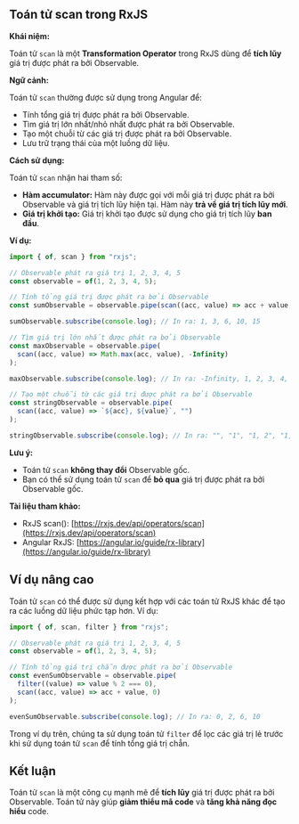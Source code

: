 ## Toán tử scan trong RxJS

**Khái niệm:**

Toán tử `scan` là một **Transformation Operator** trong RxJS dùng để **tích lũy** giá trị được phát ra bởi Observable.

**Ngữ cảnh:**

Toán tử `scan` thường được sử dụng trong Angular để:

- Tính tổng giá trị được phát ra bởi Observable.
- Tìm giá trị lớn nhất/nhỏ nhất được phát ra bởi Observable.
- Tạo một chuỗi từ các giá trị được phát ra bởi Observable.
- Lưu trữ trạng thái của một luồng dữ liệu.

**Cách sử dụng:**

Toán tử `scan` nhận hai tham số:

- **Hàm accumulator:** Hàm này được gọi với mỗi giá trị được phát ra bởi Observable và giá trị tích lũy hiện tại. Hàm này **trả về giá trị tích lũy mới**.
- **Giá trị khởi tạo:** Giá trị khởi tạo được sử dụng cho giá trị tích lũy **ban đầu**.

**Ví dụ:**

```typescript
import { of, scan } from "rxjs";

// Observable phát ra giá trị 1, 2, 3, 4, 5
const observable = of(1, 2, 3, 4, 5);

// Tính tổng giá trị được phát ra bởi Observable
const sumObservable = observable.pipe(scan((acc, value) => acc + value, 0));

sumObservable.subscribe(console.log); // In ra: 1, 3, 6, 10, 15

// Tìm giá trị lớn nhất được phát ra bởi Observable
const maxObservable = observable.pipe(
  scan((acc, value) => Math.max(acc, value), -Infinity)
);

maxObservable.subscribe(console.log); // In ra: -Infinity, 1, 2, 3, 4, 5

// Tạo một chuỗi từ các giá trị được phát ra bởi Observable
const stringObservable = observable.pipe(
  scan((acc, value) => `${acc}, ${value}`, "")
);

stringObservable.subscribe(console.log); // In ra: "", "1", "1, 2", "1, 2, 3", "1, 2, 3, 4", "1, 2, 3, 4, 5"
```

**Lưu ý:**

- Toán tử `scan` **không thay đổi** Observable gốc.
- Bạn có thể sử dụng toán tử `scan` để **bỏ qua** giá trị được phát ra bởi Observable gốc.

**Tài liệu tham khảo:**

- RxJS scan(): [https://rxjs.dev/api/operators/scan](https://rxjs.dev/api/operators/scan)
- Angular RxJS: [https://angular.io/guide/rx-library](https://angular.io/guide/rx-library)

## Ví dụ nâng cao

Toán tử `scan` có thể được sử dụng kết hợp với các toán tử RxJS khác để tạo ra các luồng dữ liệu phức tạp hơn. Ví dụ:

```typescript
import { of, scan, filter } from "rxjs";

// Observable phát ra giá trị 1, 2, 3, 4, 5
const observable = of(1, 2, 3, 4, 5);

// Tính tổng giá trị chẵn được phát ra bởi Observable
const evenSumObservable = observable.pipe(
  filter((value) => value % 2 === 0),
  scan((acc, value) => acc + value, 0)
);

evenSumObservable.subscribe(console.log); // In ra: 0, 2, 6, 10
```

Trong ví dụ trên, chúng ta sử dụng toán tử `filter` để lọc các giá trị lẻ trước khi sử dụng toán tử `scan` để tính tổng giá trị chẵn.

## Kết luận

Toán tử `scan` là một công cụ mạnh mẽ để **tích lũy** giá trị được phát ra bởi Observable. Toán tử này giúp **giảm thiểu mã code** và **tăng khả năng đọc hiểu** code.
